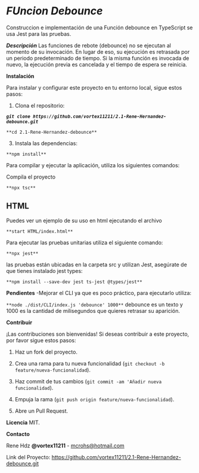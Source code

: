 # ***FUncion Debounce***

Construccion e implementación de una Función debounce en TypeScript
se usa Jest para las pruebas.

***Descripción***
Las funciones de rebote (debounce) no se ejecutan al momento de su invocación. En lugar de eso, su ejecución es retrasada por un periodo predeterminado de tiempo. Si la misma función es invocada de nuevo, la ejecución previa es cancelada y el tiempo de espera se reinicia.


**Instalación**

Para instalar y configurar este proyecto en tu entorno local, sigue estos pasos:

1.	Clona el repositorio:
   
***```git clone https://github.com/vortex11211/2.1-Rene-Hernandez-debounce.git```***

```**cd 2.1-Rene-Hernandez-debounce**```

3.	Instala las dependencias:

  ```**npm install**```
  
Para compilar y ejecutar la aplicación, utiliza los siguientes comandos:

Compila el proyecto

```**npx tsc**```

## HTML

Puedes ver un ejemplo de su uso en html ejecutando el archivo

```**start HTML/index.html**```

Para ejecutar las pruebas unitarias utiliza el siguiente comando:

```**npx jest**```

las pruebas están ubicadas en la carpeta src y utilizan Jest,
asegúrate de que tienes instalado jest types: 

```**npm install --save-dev jest ts-jest @types/jest**```


**Pendientes**
-Mejorar el CLI ya que es poco práctico, para ejecutarlo utiliza:

```**node ./dist/CLI/index.js 'debounce' 1000**```
debounce es un texto y 1000 es la cantidad de milisegundos que quieres retrasar su aparición.

**Contribuir**

¡Las contribuciones son bienvenidas! Si deseas contribuir a este proyecto, por favor sigue estos pasos:

1.	Haz un fork del proyecto.
   
2.	Crea una rama para tu nueva funcionalidad (```git checkout -b feature/nueva-funcionalidad```).
   
3.	Haz commit de tus cambios (```git commit -am 'Añadir nueva funcionalidad```).
   
4.	Empuja la rama (```git push origin feature/nueva-funcionalidad```).
   
5.	Abre un Pull Request.

    
**Licencia**
MIT. 

**Contacto**

Rene Hdz **@vortex11211** - mcrohs@hotmail.com

Link del Proyecto: https://github.com/vortex11211/2.1-Rene-Hernandez-debounce.git